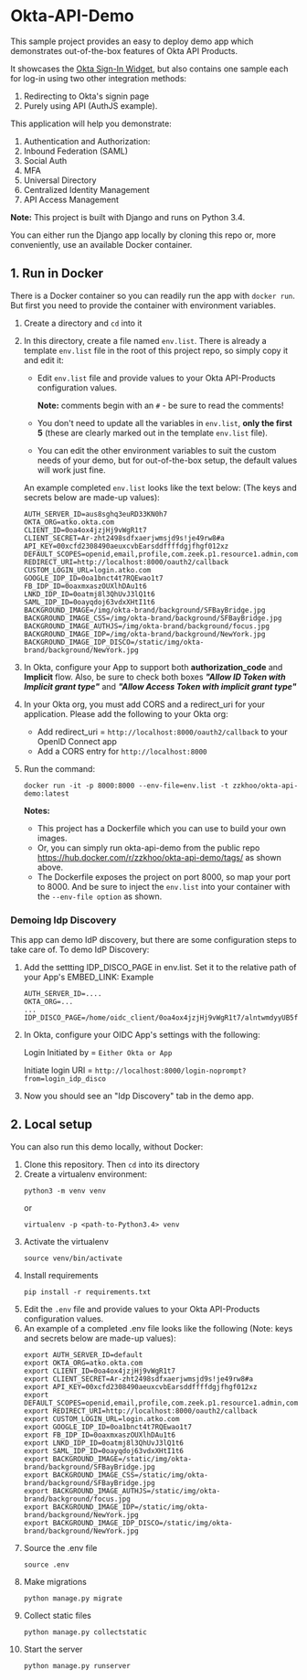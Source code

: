 # Okta-API-Demo

This sample project provides an easy to deploy demo app which
demonstrates out-of-the-box features of Okta API Products.

It showcases the
[Okta Sign-In Widget](https://github.com/okta/okta-signin-widget), but also
contains one sample each for log-in using two other integration methods:

1. Redirecting to Okta's signin page
2. Purely using API (AuthJS example).

This application will help you demonstrate:

1. Authentication and Authorization:
2. Inbound Federation (SAML)
3. Social Auth
4. MFA
5. Universal Directory
6. Centralized Identity Management
7. API Access Management



**Note:** This project is built with Django and runs on Python 3.4.

You can either run the Django app locally by cloning this repo or,
more conveniently, use an available Docker container.

## 1. Run in Docker

There is a Docker container so you can readily run the app with `docker run`.
But first you need to provide the container with environment variables.

1. Create a directory and `cd` into it
2. In this directory, create a file named `env.list`.
   There is already a template `env.list` file in the root of this
   project repo, so simply copy it and edit it:
    * Edit `env.list` file and provide values to your Okta API-Products
      configuration values.

      **Note:** comments begin with an `#` - be sure to read the comments!
    * You don't need to update all the variables in `env.list`,
      **only the first 5** (these are clearly marked out in the template `env.list` file).
    * You can edit the other environment variables to suit the custom needs of
      your demo, but for out-of-the-box setup, the default values will work
      just fine.

   An example completed `env.list` looks like the text below:
   (The keys and secrets below are made-up values):
    ```
    AUTH_SERVER_ID=aus8sghq3euRD33KN0h7
    OKTA_ORG=atko.okta.com
    CLIENT_ID=0oa4ox4jzjHj9vWgR1t7
    CLIENT_SECRET=Ar-zht2498sdfxaerjwmsjd9s!je49rw8#a
    API_KEY=00xcfd2308490aeuxcvbEarsddffffdgjfhgf012xz
    DEFAULT_SCOPES=openid,email,profile,com.zeek.p1.resource1.admin,com.zeek.p1.resource1.user
    REDIRECT_URI=http://localhost:8000/oauth2/callback
    CUSTOM_LOGIN_URL=login.atko.com
    GOOGLE_IDP_ID=0oa1bnct4t7RQEwao1t7
    FB_IDP_ID=0oaxmxaszOUXlhDAu1t6
    LNKD_IDP_ID=0oatmj8l3QhUvJ3lQ1t6
    SAML_IDP_ID=0oayqdoj63vdxXHtI1t6
    BACKGROUND_IMAGE=/img/okta-brand/background/SFBayBridge.jpg
    BACKGROUND_IMAGE_CSS=/img/okta-brand/background/SFBayBridge.jpg
    BACKGROUND_IMAGE_AUTHJS=/img/okta-brand/background/focus.jpg
    BACKGROUND_IMAGE_IDP=/img/okta-brand/background/NewYork.jpg
    BACKGROUND_IMAGE_IDP_DISCO=/static/img/okta-brand/background/NewYork.jpg
    ```

3. In Okta, configure your App to support both **authorization_code**
   and **Implicit** flow. Also, be sure to check both boxes
   ***"Allow ID Token with Implicit grant type"*** and
   ***"Allow Access Token with implicit grant type"***

4. In your Okta org, you must add CORS and a redirect_uri for your application.
    Please add the following to your Okta org:
    * Add redirect_uri = `http://localhost:8000/oauth2/callback` to your OpenID Connect app
    * Add a CORS entry for ``http://localhost:8000``

5. Run the command:
    ```
    docker run -it -p 8000:8000 --env-file=env.list -t zzkhoo/okta-api-demo:latest
    ```
    **Notes:**
    - This project has a Dockerfile which you can use to build your
      own images.
    - Or, you can simply run okta-api-demo from the public repo
      https://hub.docker.com/r/zzkhoo/okta-api-demo/tags/
      as shown above.
    - The Dockerfile exposes the project on port 8000, so map your
      port to 8000. And be sure to inject the `env.list` into your container
      with the `--env-file option` as shown.

### Demoing Idp Discovery
This app can demo IdP discovery, but there are some configuration steps to take care of. To demo IdP Discovery:
1. Add the settting IDP_DISCO_PAGE in env.list. Set it to the relative path of your App's EMBED_LINK: Example
    ```
    AUTH_SERVER_ID=....
    OKTA_ORG=...
    ...
    IDP_DISCO_PAGE=/home/oidc_client/0oa4ox4jzjHj9vWgR1t7/alntwmdyyUB5fs8d50g4
    ```

2. In Okta, configure your OIDC App's settings with the following:

    Login Initiated by = `Either Okta or App`

    Initiate login URI = `http://localhost:8000/login-noprompt?from=login_idp_disco`

3. Now you should see an "Idp Discovery" tab in the demo app.

## 2. Local setup

You can also run this demo locally, without Docker:

1. Clone this repository. Then `cd` into its directory
2. Create a virtualenv environment:
    ```
    python3 -m venv venv
    ```
    or
    ```
    virtualenv -p <path-to-Python3.4> venv
    ```
3. Activate the virtualenv
    ```
    source venv/bin/activate
    ```
4. Install requirements
    ```
    pip install -r requirements.txt
    ```
5. Edit the `.env` file and provide values to your Okta API-Products
   configuration values.
6. An example of a completed .env file looks like the following
   (Note: keys and secrets below are made-up values):
    ````
    export AUTH_SERVER_ID=default
    export OKTA_ORG=atko.okta.com
    export CLIENT_ID=0oa4ox4jzjHj9vWgR1t7
    export CLIENT_SECRET=Ar-zht2498sdfxaerjwmsjd9s!je49rw8#a
    export API_KEY=00xcfd2308490aeuxcvbEarsddffffdgjfhgf012xz
    export DEFAULT_SCOPES=openid,email,profile,com.zeek.p1.resource1.admin,com.zeek.p1.resource1.user
    export REDIRECT_URI=http://localhost:8000/oauth2/callback
    export CUSTOM_LOGIN_URL=login.atko.com
    export GOOGLE_IDP_ID=0oa1bnct4t7RQEwao1t7
    export FB_IDP_ID=0oaxmxaszOUXlhDAu1t6
    export LNKD_IDP_ID=0oatmj8l3QhUvJ3lQ1t6
    export SAML_IDP_ID=0oayqdoj63vdxXHtI1t6
    export BACKGROUND_IMAGE=/static/img/okta-brand/background/SFBayBridge.jpg
    export BACKGROUND_IMAGE_CSS=/static/img/okta-brand/background/SFBayBridge.jpg
    export BACKGROUND_IMAGE_AUTHJS=/static/img/okta-brand/background/focus.jpg
    export BACKGROUND_IMAGE_IDP=/static/img/okta-brand/background/NewYork.jpg
    export BACKGROUND_IMAGE_IDP_DISCO=/static/img/okta-brand/background/NewYork.jpg
    ````
7. Source the .env file
    ```
    source .env
    ```
8. Make migrations
    ```
    python manage.py migrate
    ``` 
9. Collect static files
   ```
   python manage.py collectstatic
   ```
10. Start the server
    ```
    python manage.py runserver
    ```

